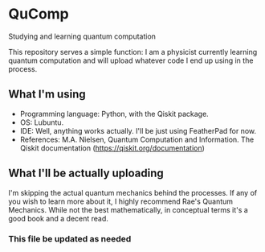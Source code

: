 # QuComp
Studying and learning quantum computation

This repository serves a simple function: I am a physicist currently learning quantum computation and will upload whatever code I end up using in the process.

## What I'm using
- Programming language: Python, with the Qiskit package.
- OS: Lubuntu.
- IDE: Well, anything works actually. I'll be just using FeatherPad for now. 
- References: M.A. Nielsen, Quantum Computation and Information. The Qiskit documentation (https://qiskit.org/documentation)

## What I'll be actually uploading
I'm skipping the actual quantum mechanics behind the processes. If any of you wish to learn more about it, I highly recommend Rae's Quantum Mechanics. While not the best mathematically, in conceptual terms it's a good book and a decent read.

### This file be updated as needed
